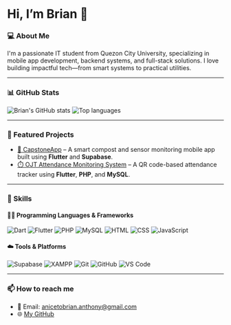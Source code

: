 # Hi, I’m Brian 👋

### 💻 About Me
I'm a passionate IT student from Quezon City University, specializing in mobile app development, backend systems, and full-stack solutions. I love building impactful tech—from smart systems to practical utilities.

---

### 📊 GitHub Stats
![Brian's GitHub stats](https://github-readme-stats.vercel.app/api?username=BrianAnt0n&show_icons=true&theme=radical)
![Top languages](https://github-readme-stats.vercel.app/api/top-langs/?username=BrianAnt0n&layout=compact&theme=radical)

---

### 🚀 Featured Projects

- [📱 CapstoneApp](https://github.com/BrianAnt0n/CapstoneApp) – A smart compost and sensor monitoring mobile app built using **Flutter** and **Supabase**.
- [⏱️ OJT Attendance Monitoring System](https://github.com/BrianAnt0n/OJT-Attendance-Monitoring-Using-QR-Code-Project) – A QR code-based attendance tracker using **Flutter**, **PHP**, and **MySQL**.

---

### 🔧 Skills

#### 👨‍💻 Programming Languages & Frameworks
![Dart](https://img.shields.io/badge/Dart-0175C2?style=flat&logo=dart&logoColor=white)
![Flutter](https://img.shields.io/badge/Flutter-02569B?style=flat&logo=flutter&logoColor=white)
![PHP](https://img.shields.io/badge/PHP-777BB4?style=flat&logo=php&logoColor=white)
![MySQL](https://img.shields.io/badge/MySQL-4479A1?style=flat&logo=mysql&logoColor=white)
![HTML](https://img.shields.io/badge/HTML5-E34F26?style=flat&logo=html5&logoColor=white)
![CSS](https://img.shields.io/badge/CSS3-1572B6?style=flat&logo=css3&logoColor=white)
![JavaScript](https://img.shields.io/badge/JavaScript-F7DF1E?style=flat&logo=javascript&logoColor=black)

#### ☁️ Tools & Platforms
![Supabase](https://img.shields.io/badge/Supabase-3ECF8E?style=flat&logo=supabase&logoColor=white)
![XAMPP](https://img.shields.io/badge/XAMPP-FB7A24?style=flat&logo=apache&logoColor=white)
![Git](https://img.shields.io/badge/Git-F05032?style=flat&logo=git&logoColor=white)
![GitHub](https://img.shields.io/badge/GitHub-181717?style=flat&logo=github&logoColor=white)
![VS Code](https://img.shields.io/badge/VS%20Code-007ACC?style=flat&logo=visual-studio-code&logoColor=white)

---

### 📫 How to reach me

- 📧 Email: anicetobrian.anthony@gmail.com
- 🌐 [My GitHub](https://github.com/BrianAnt0n)


